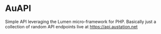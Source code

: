 # AuAPI
Simple API leveraging the Lumen micro-framework for PHP. Basically just a collection of random API endpoints live at https://api.austation.net
